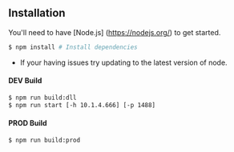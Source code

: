 ## Installation

You'll need to have [Node.js] (https://nodejs.org/) to get started.

```bash
$ npm install # Install dependencies
```

* If your having issues try updating to the latest version of node.


#### DEV Build
```bash
$ npm run build:dll
$ npm run start [-h 10.1.4.666] [-p 1488]
```

#### PROD Build
```bash
$ npm run build:prod
```
